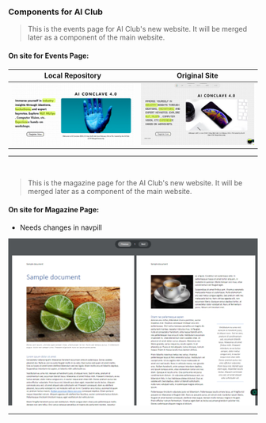 ### Components for AI Club

> This is the events page for AI Club's new website. It will be merged later as a component of the main website.

#### On site for Events Page:

| Local Repository             | Original Site                     |
| ---------------------------- | --------------------------------- |
| ![Image 1](assets/local.png) | ![Image 2](assets/onoriginal.png) |

---

<br>

> This is the magazine page for the AI Club's new website. It will be merged later as a component of the main website.

#### On site for Magazine Page:

- Needs changes in navpill

![Image](assets/Magazine.png)

---
